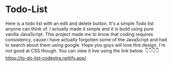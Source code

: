 # Todo-List
Here is a todo list with an edit and delete button. It's a simple Todo list anyone can think of. I actually made it simple and it is build using pure vanilla JavaScript. This project made me to know that coding requires consistency, cause i have actually forgotten some of the JavaScript and had to search about them using google. Hope you guys will love this design. I'm not good at CSS though.
You can view it live using the link below.
👇👇👇👇
https://to-do-list-codextra.netlify.app/ 

